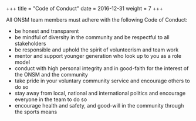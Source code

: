 +++
title = "Code of Conduct"
date = 2016-12-31
weight = 7
+++

All ONSM team members must adhere with the following Code of Conduct:
- be honest and transparent
- be mindful of diversity in the community and be respectful to all stakeholders
- be responsible and uphold the spirit of volunteerism and team work
- mentor and support younger generation who look up to you as a role model
- conduct with high personal integrity and in good-faith for the interest of the ONSM and the community
- take pride in your voluntary community service and encourage others to do so
- stay away from local, national and international politics and encourage everyone in the team to do so
- encourage health and safety, and good-will in the community through the sports means